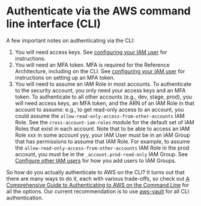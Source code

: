 # Authenticate via the AWS command line interface (CLI)

A few important notes on authenticating via the CLI:

1. You will need access keys. See [configuring your IAM user](../setup-auth/#step-2-configure-your-iam-user) for instructions.
1. You will need an MFA token. MFA is required for the Reference Architecture, including on the CLI. See [configuring your IAM user](../setup-auth/#step-2-configure-your-iam-user) for instructions on setting up an MFA token.
1. You will need to assume an IAM Role in most accounts. To authenticate to the security account, you only need your access keys and an MFA token. To authenticate to all other accounts (e.g., dev, stage, prod), you will need access keys, an MFA token, and the ARN of an IAM Role in that account to assume: e.g., to get read-only access to an account, you could assume the `allow-read-only-access-from-other-accounts` IAM Role. See the `cross-account-iam-roles` module for the default set of IAM Roles that exist in each account. Note that to be able to access an IAM Role xxx in some account yyy, your IAM User must be in an IAM Group that has permissions to assume that IAM Role. For example, to assume the `allow-read-only-access-from-other-accounts` IAM Role in the prod account, you must be in the `_account.prod-read-only` IAM Group. See [Configure other IAM users](http://localhost:3000/refarch/access/setup-auth/#step-3-configure-other-iam-users) for how you add users to IAM Groups.

So how do you actually authenticate to AWS on the CLI? It turns out that there are many ways to do it, each with various trade-offs, so check out [A Comprehensive Guide to Authenticating to AWS on the Command Line](https://blog.gruntwork.io/a-comprehensive-guide-to-authenticating-to-aws-on-the-command-line-63656a686799) for all the options. Our current recommendation is to use [aws-vault](https://github.com/99designs/aws-vault) for all CLI authentication.
